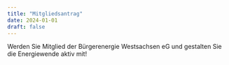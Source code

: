 ```yaml
---
title: "Mitgliedsantrag"
date: 2024-01-01
draft: false
---
```


Werden Sie Mitglied der Bürgerenergie Westsachsen eG und gestalten Sie die Energiewende aktiv mit!